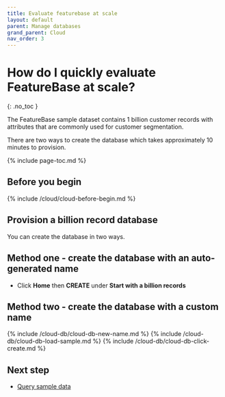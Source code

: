 ```yaml
---
title: Evaluate featurebase at scale
layout: default
parent: Manage databases
grand_parent: Cloud
nav_order: 3
---
```


# How do I quickly evaluate FeatureBase at scale?
{: .no_toc }

The FeatureBase sample dataset contains 1 billion customer records with attributes that are commonly used for customer segmentation.

There are two ways to create the database which takes approximately 10 minutes to provision.

{% include page-toc.md %}

## Before you begin

{% include /cloud/cloud-before-begin.md %}

## Provision a billion record database

You can create the database in two ways.

## Method one - create the database with an auto-generated name

* Click **Home** then **CREATE** under **Start with a billion records**

## Method two - create the database with a custom name

{% include /cloud-db/cloud-db-new-name.md %}
{% include /cloud-db/cloud-db-load-sample.md %}
{% include /cloud-db/cloud-db-click-create.md %}

## Next step

* [Query sample data](/docs/cloud/cloud-query/cloud-query-data)
